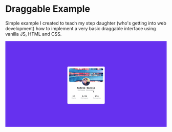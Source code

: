 # Draggable Example

Simple example I created to teach my step daughter (who's getting into web development) how to implement a very basic draggable interface using vanilla JS, HTML and CSS.

<img src="draggable.gif" width="1280px">

